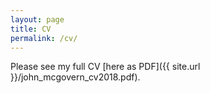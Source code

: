 ```yaml
---
layout: page
title: CV
permalink: /cv/
---
```

Please see my full CV [here as PDF]({{ site.url }}/john_mcgovern_cv2018.pdf).